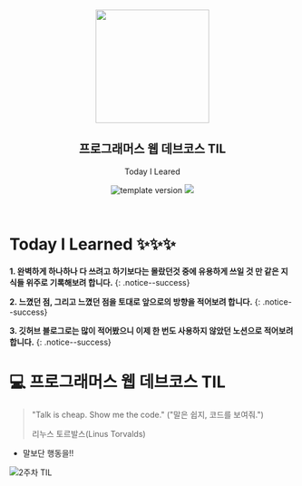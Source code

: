 <br/>
<p align="middle" >
  <img width="200px;" src="./src/images/prgms-logo.png"/>
</p>
<h2 align="middle">프로그래머스 웹 데브코스 TIL</h2>
<p align="middle">Today I Leared</p>
<p align="middle">
  <img src="https://img.shields.io/badge/version-1.0.0-blue?style=flat-square" alt="template version"/>
  <img src="https://img.shields.io/badge/language-md-md.svg?style=flat-square"/>
</p>

<p align="middle">
  <!-- <a href="#">☕ 블로그 링크</a> -->  
</p>

<br/>

# Today I Learned ✨✨✨

**1. 완벽하게 하나하나 다 쓰려고 하기보다는 몰랐던것 중에 유용하게 쓰일 것 만 같은 지식들 위주로 기록해보려 합니다.**
{: .notice--success}

**2. 느꼈던 점, 그리고 느꼈던 점을 토대로 앞으로의 방향을 적어보려 합니다.**
{: .notice--success}

**3. 깃허브 블로그로는 많이 적어봤으니 이제 한 번도 사용하지 않았던 노션으로 적어보려 합니다.**
{: .notice--success}

# 💻 프로그래머스 웹 데브코스 TIL

> "Talk is cheap. Show me the code."
> ("말은 쉽지, 코드를 보여줘.")
>
> 리누스 토르발스(Linus Torvalds)

- 말보단 행동을!!

![2주차 TIL](https://www.notion.so/2-TIL-0802976369f44f09a0830de6ebaa5ca9)
